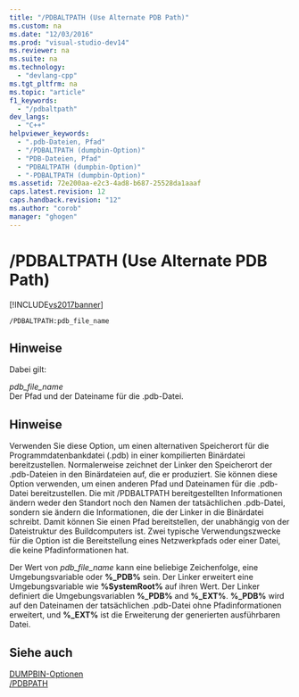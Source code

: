 ```yaml
---
title: "/PDBALTPATH (Use Alternate PDB Path)"
ms.custom: na
ms.date: "12/03/2016"
ms.prod: "visual-studio-dev14"
ms.reviewer: na
ms.suite: na
ms.technology: 
  - "devlang-cpp"
ms.tgt_pltfrm: na
ms.topic: "article"
f1_keywords: 
  - "/pdbaltpath"
dev_langs: 
  - "C++"
helpviewer_keywords: 
  - ".pdb-Dateien, Pfad"
  - "/PDBALTPATH (dumpbin-Option)"
  - "PDB-Dateien, Pfad"
  - "PDBALTPATH (dumpbin-Option)"
  - "-PDBALTPATH (dumpbin-Option)"
ms.assetid: 72e200aa-e2c3-4ad8-b687-25528da1aaaf
caps.latest.revision: 12
caps.handback.revision: "12"
ms.author: "corob"
manager: "ghogen"
---
```

# /PDBALTPATH (Use Alternate PDB Path)
[!INCLUDE[vs2017banner](../../assembler/inline/includes/vs2017banner.md)]

```  
/PDBALTPATH:pdb_file_name  
```  
  
## Hinweise  
 Dabei gilt:  
  
 *pdb\_file\_name*  
 Der Pfad und der Dateiname für die .pdb\-Datei.  
  
## Hinweise  
 Verwenden Sie diese Option, um einen alternativen Speicherort für die Programmdatenbankdatei \(.pdb\) in einer kompilierten Binärdatei bereitzustellen.  Normalerweise zeichnet der Linker den Speicherort der .pdb\-Dateien in den Binärdateien auf, die er produziert.  Sie können diese Option verwenden, um einen anderen Pfad und Dateinamen für die .pdb\-Datei bereitzustellen.  Die mit \/PDBALTPATH bereitgestellten Informationen ändern weder den Standort noch den Namen der tatsächlichen .pdb\-Datei, sondern sie ändern die Informationen, die der Linker in die Binärdatei schreibt.  Damit können Sie einen Pfad bereitstellen, der unabhängig von der Dateistruktur des Buildcomputers ist.  Zwei typische Verwendungszwecke für die Option ist die Bereitstellung eines Netzwerkpfads oder einer Datei, die keine Pfadinformationen hat.  
  
 Der Wert von *pdb\_file\_name* kann eine beliebige Zeichenfolge, eine Umgebungsvariable oder **%\_PDB%** sein.  Der Linker erweitert eine Umgebungsvariable wie **%SystemRoot%** auf ihren Wert.  Der Linker definiert die Umgebungsvariablen **%\_PDB%** and **%\_EXT%**.  **%\_PDB%** wird auf den Dateinamen der tatsächlichen .pdb\-Datei ohne Pfadinformationen erweitert, und **%\_EXT%** ist die Erweiterung der generierten ausführbaren Datei.  
  
## Siehe auch  
 [DUMPBIN\-Optionen](../../build/reference/dumpbin-options.md)   
 [\/PDBPATH](../../build/reference/pdbpath.md)